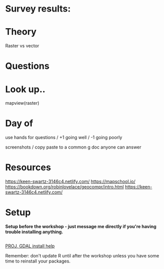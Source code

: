 # Survey results:


# Theory
Raster vs vector



# Questions

# Look up.. 
mapview(raster)


# Day of
use hands for questions / +1 going well / -1 going poorly

screenshots / copy paste to a common g doc
anyone can answer

# Resources
https://keen-swartz-3146c4.netlify.com/
https://mapschool.io/
https://bookdown.org/robinlovelace/geocompr/intro.html
https://keen-swartz-3146c4.netlify.com/


# Setup


**Setup before the workshop - just message me directly if you're having trouble installing anything.**

```r


```

[PROJ, GDAL install help](https://r-spatial.github.io/sf/#installing)



Remember: don't update R until after the workshop unless you have some time to reinstall your packages.

